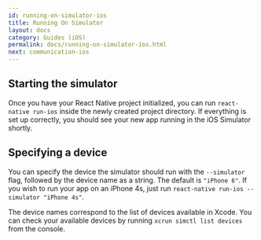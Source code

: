 ```yaml
---
id: running-on-simulator-ios
title: Running On Simulator
layout: docs
category: Guides (iOS)
permalink: docs/running-on-simulator-ios.html
next: communication-ios
---
```


## Starting the simulator

Once you have your React Native project initialized, you can run `react-native run-ios` inside the newly created project directory. If everything is set up correctly, you should see your new app running in the iOS Simulator shortly.

## Specifying a device

You can specify the device the simulator should run with the `--simulator` flag, followed by the device name as a string. The default is `"iPhone 6"`. If you wish to run your app on an iPhone 4s, just run `react-native run-ios --simulator "iPhone 4s"`.

The device names correspond to the list of devices available in Xcode. You can check your available devices by running `xcrun simctl list devices` from the console.
